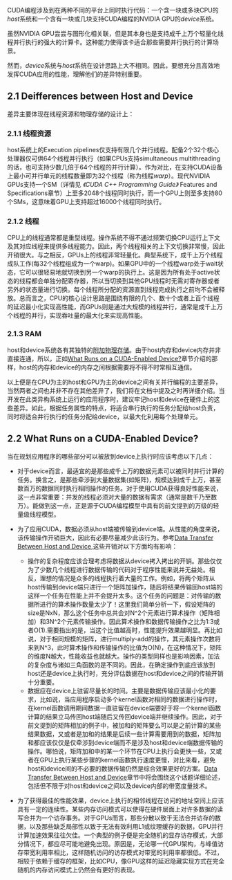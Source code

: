 CUDA编程涉及到在两种不同的平台上同时执行代码：一个含一块或多块CPU的*host*系统和一个含有一块或几块支持CUDA编程的NVIDIA GPU的*device*系统。

虽然NVIDIA GPU尝尝与图形化相关联，但是其本身也是支持成千上万个轻量化线程并行执行的强大的计算卡。这种能力使得该卡适合那些需要并行执行的计算场景。

然而，*device*系统与*host*系统在设计思路上大不相同。因此，要想充分且高效地发挥CUDA应用的性能，理解他们的差异特别重要。

## 2.1 Deifferences between Host and Device
差异主要体现在线程资源和物理存储的设计上：

### 2.1.1 线程资源
host系统上的Execution pipelines仅支持有限几个并行线程。配备2个32个核心处理器仅可供64个线程并行执行（如果CPUs支持simultaneous multithreading的话，也可支持少数几倍于64个线程的并行计算）。作为对比，在支持CUDA设备上最小可并行单元的线程数量即为32个线程（称为线程*warp*）。现代NVIDIA GPUs支持一个SM（详情见 *《CUDA C++ Programming Guide》* Features and Specifications章节）上至多2048个线程同时执行，而一个GPU上则至多支持80个SMs，这意味着GPU上支持超过16000个线程同时执行。

### 2.1.2 线程
CPU上的线程通常都是重型线程。操作系统不得不通过频繁切换CPU运行上下文及其对应线程来提供多线程能力。因此，两个线程相关的上下文切换非常慢，因此开销很大。与之相反，GPUs上的线程非常轻量化。典型系统下，成千上万个线程成队工作(每32个线程组成为一个warp)。如果GPU中的一个线程warp处于wait状态，它可以很轻易地就切换到另一个warp的执行上。这是因为所有处于active状态的线程都会单独分配寄存器，所以当切换到其他GPU线程时无需对寄存器或者另外的状态量进行切换。每个线程所分配的资源直到线程完成执行之前均不会被释放。总而言之，CPU的核心设计思路是围绕有限的几个、数十个或者上百个线程的延迟最小化实现高性能，而GPUs则是通过大规模的线程并行，通常是成千上万个线程的并行，实现吞吐量的最大化来实现高性能。

### 2.1.3 RAM
host和device系统各有其独特的[附加物理存储](https://docs.nvidia.com/cuda/archive/11.4.0/cuda-c-best-practices-guide/index.html#fnsrc_1)。由于host内存和device内存并非直接连通，所以，正如[What Runs on a CUDA-Enabled Device?]()章节介绍的那样，host的内存和device的内存之间根据需要将不得不时常相互通信。

以上便是在CPU为主的host和GPU为主的device之间有关并行编程的主要差异，当然两者之间也并非不存在其他差异了，我们将在文档中提及之时再详细介绍。当开发在此类异构系统上运行的应用程序时，建议牢记host和device在硬件上的这些差异。如此，根据任务属性的特点，将适合串行执行的任务分配给host负责，同时将适合并行执行的任务分配给device，以最大化利用每个处理单元。

## 2.2 What Runs on a CUDA-Enabled Device?
当在规划应用程序的哪些部分可以被放到device上执行时应该考虑以下几点：

- 对于device而言，最适宜的是那些成千上万的数据元素可以被同时并行计算的任务。换言之，是那些牵涉到大量数据集(如矩阵)，规模达到成千上万，甚至数百万的数据同时执行相同操作的任务。对于使用CUDA获得良好性能来说，这一点非常重要：并发的线程必须对大量的数据有需求（通常是数千乃至数万）。能做到这一点，正是源于CUDA编程模型中具有的前文提到的万级的轻量级线程模型。
  
- 为了应用CUDA，数据必须从host端被传输到device端。从性能的角度来说，该传输操作开销巨大，因此有必要尽量减少此该行为。参考[Data Transfer Between Host and Device](),这些开销对以下方面均有影响：
  - 操作的复杂程度应该合理考虑将数据从device拷入拷出的开销。那些仅仅为了少数几个线程进行数据传输的代码对于程序性能来说并无益处。相反，理想的情况是众多的线程执行着大量的工作。例如，将两个矩阵从host传输到device端只进行一个矩阵加操作，随后将结果传输回host端的这样一个任务在性能上并不会提升太多。这个任务的问题是：对传输的数据所进行的算术操作数量太少了！这里我们简单分析一下，假设矩阵的size是NxN，那么这个任务中总共会对N^2个元素进行算术操作（矩阵相加）和3N^2个元素传输操作。因此算术操作和数据传输操作之比为1:3或者O(1).需要指出的是，当这个比值越高时，性能提升效果越明显。再比如说，对于相同规模的矩阵，进行multiply-add的操作，其元素操作次数将来到N^3，此时算术操作和传输操作的比值为O(N)，在这种情况下，矩阵的维度N越大，性能收益也就越大。操作的类型同样也是影响因素，加法的复杂度与诸如三角函数的是不同的。因此，在确定操作到底应该放到host还是device上执行时，充分评估数据在host和device之间的传输开销十分重要。
  - 数据应在device上驻留尽量长的时间。主要是数据传输应该最小化的要求，比如说，当应用程序启动多个kernel函数对相同的数据进行操作时，在kernel函数调用期间数据一直驻留在device端要好于将一个kernel函数计算的结果立马传回host端随后又传回device端并继续操作。因此，对于前文提到的矩阵相加的例子中，被加和的矩阵要么可以是之前计算的某些结果数据，又或者是加和的结果是后续一些计算需要用到的数据，矩阵加和都应该仅仅是仅牵涉到device端而不是涉及host和device端数据传输的操作。哪怕说，矩阵加和中的某一个环节在CPU上执行会更快一些，又或者在GPU上执行某些步骤的kernel函数执行速度更慢，对比来看，避免host和device间的不必要的数据传输仍然是综合效果更好的方案。[Data Transfer Between Host and Device]()章节中将会围绕这个话题详细论述，包括但不限于对host和device之间以及device内部的带宽度量技术。
 
- 为了获得最佳的性能效果，device上执行的相邻线程在访问的地址空间上应该具有一定的连续性。某些内存访问模式可以使得在硬件层面上对许多数据的读写合并为一个访存事务。对于GPUs而言，那些分散以致于无法合并访存的数据，以及那些缺乏局部性以致于无法有效利用L1或纹理缓存的数据，GPU并行计算加速效果往往欠佳。一个典型的例子便是完全随机的显存访存模式，大部分情况下，都应尽可能地避免出现。原因是，无论哪一代GPU架构，与峰值访存带宽利用率相比，这样随机访问的访存模式对带宽的利用率都很低。不过，相较于依赖于缓存的框架，比如CPU，像GPU这样的延迟隐藏实现方式在完全随机的内存访问模式上仍然会有更好的表现。
